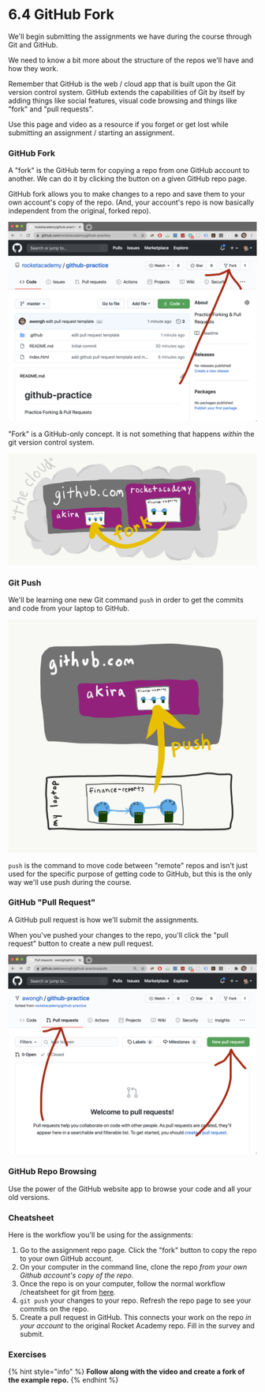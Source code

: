 # 6.4 GitHub Fork

We'll begin submitting the assignments we have during the course through Git and GitHub.

We need to know a bit more about the structure of the repos we'll have and how they work.

Remember that GitHub is the web / cloud app that is built upon the Git version control system. GitHub extends the capabilities of Git by itself by adding things like social features, visual code browsing and things like "fork" and "pull requests".

Use this page and video as a resource if you forget or get lost while submitting an assignment / starting an assignment.

### GitHub Fork

A "fork" is the GitHub term for copying a repo from one GitHub account to another. We can do it by clicking the button on a given GitHub repo page.

GitHub fork allows you to make changes to a repo and save them to your own account's copy of the repo. \(And, your account's repo is now basically independent from the original, forked repo\).

![How to find the fork button on a repo page.](../.gitbook/assets/screen-shot-2020-08-19-at-10.23.10-pm%20%281%29.png)



"Fork" is a GitHub-only concept. It is not something that happens _within_ the git version control system. 

![A &quot;fork&quot; is when you copy a repo from another account to your own inside of GitHub.](../.gitbook/assets/github-fork.png)



### 

### Git Push

We'll be learning one new Git  command `push` in order to get the commits and code from your laptop to GitHub.

![](../.gitbook/assets/github-push.png)



 `push` is the command to move code between "remote" repos and isn't just used for the specific purpose of getting code to GitHub, but this is the only way we'll use push during the course.

### GitHub "Pull Request"

A GitHub pull request is how we'll submit the assignments.

When you've pushed your changes to the repo, you'll click the "pull request" button to create a new pull request.

![How to find the pull request tab and new pull request button in GitHub.](../.gitbook/assets/screen-shot-2020-08-19-at-10.23.25-pm.png)

### GitHub Repo Browsing

Use the power of the GitHub website app to browse your code and all your old versions.

### Cheatsheet

Here is the workflow you'll be using for the assignments:

1. Go to the assignment repo page. Click the "fork" button to copy the repo to your own GitHub account.
2. On your computer in the command line, clone the repo _from your own Github account's copy of the repo._
3. Once the repo is on your computer, follow the normal workflow /cheatsheet for git from [here](../2-organising-and-managing-code-files/2-2-git.md#cheat-sheet). 
4. `git push` your changes to your repo. Refresh the repo page to see your commits on the repo.
5. Create a pull request in GitHub. This connects your work on the repo _in your account_ to the original Rocket Academy repo. Fill in the survey and submit.

### Exercises

{% hint style="info" %}
**Follow along with the video and create a fork of the example repo.**
{% endhint %}


